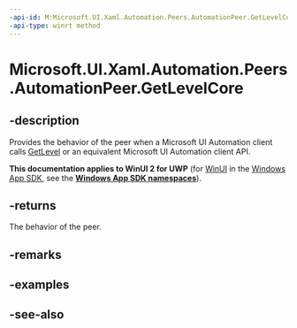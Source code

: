 ```yaml
---
-api-id: M:Microsoft.UI.Xaml.Automation.Peers.AutomationPeer.GetLevelCore
-api-type: winrt method
---
```


<!-- Method syntax
virtual protected int GetLevelCore()
-->

# Microsoft.UI.Xaml.Automation.Peers.AutomationPeer.GetLevelCore

## -description
Provides the behavior of the peer when a Microsoft UI Automation client calls [GetLevel](automationpeer_getlevel_533003345.md) or an equivalent Microsoft UI Automation client API.

**This documentation applies to WinUI 2 for UWP** (for [WinUI](/windows/apps/winui/winui3/) in the [Windows App SDK](/windows/apps/windows-app-sdk/), see the **[Windows App SDK namespaces](/windows/windows-app-sdk/api/winrt/)**).

## -returns
The behavior of the peer.

## -remarks

## -examples

## -see-also
